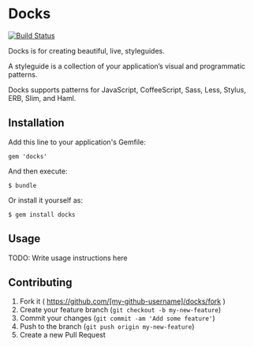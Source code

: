 # Docks

[![Build Status](https://travis-ci.org/docks-app/docks.svg?branch=master)](https://travis-ci.org/docks-app/docks)

Docks is for creating beautiful, live, styleguides.

A styleguide is a collection of your application’s visual and programmatic patterns.

Docks supports patterns for JavaScript, CoffeeScript, Sass, Less, Stylus, ERB, Slim, and Haml.

## Installation

Add this line to your application's Gemfile:

    gem 'docks'

And then execute:

    $ bundle

Or install it yourself as:

    $ gem install docks

## Usage

TODO: Write usage instructions here

## Contributing

1. Fork it ( https://github.com/[my-github-username]/docks/fork )
2. Create your feature branch (`git checkout -b my-new-feature`)
3. Commit your changes (`git commit -am 'Add some feature'`)
4. Push to the branch (`git push origin my-new-feature`)
5. Create a new Pull Request
